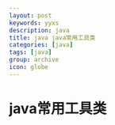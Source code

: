 ```yaml
---
layout: post
keywords: yyxs
description: java
title: java java常用工具类
categories: [java]
tags: [java]
group: archive
icon: globe
---
```




# java常用工具类 #




